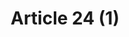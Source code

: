 ---
title: "Article 24 (1)"
draft: false
exceptions:
- info53j
memberstates:
- DK
score: 3
compensation:
- 
remarks: |
 


link: ""
---